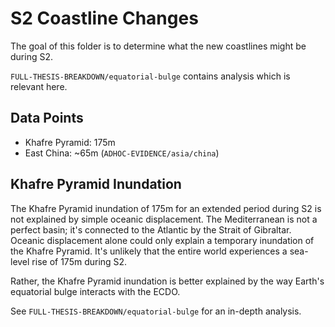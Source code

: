 # S2 Coastline Changes

The goal of this folder is to determine what the new coastlines might be during S2.

`FULL-THESIS-BREAKDOWN/equatorial-bulge` contains analysis which is relevant here.

## Data Points

- Khafre Pyramid: 175m
- East China: ~65m (`ADHOC-EVIDENCE/asia/china`)

## Khafre Pyramid Inundation

The Khafre Pyramid inundation of 175m for an extended period during S2 is not explained by simple oceanic displacement. The Mediterranean is not a perfect basin; it's connected to the Atlantic by the Strait of Gibraltar. Oceanic displacement alone could only explain a temporary inundation of the Khafre Pyramid. It's unlikely that the entire world experiences a sea-level rise of 175m during S2.

Rather, the Khafre Pyramid inundation is better explained by the way Earth's equatorial bulge interacts with the ECDO.

See `FULL-THESIS-BREAKDOWN/equatorial-bulge` for an in-depth analysis.